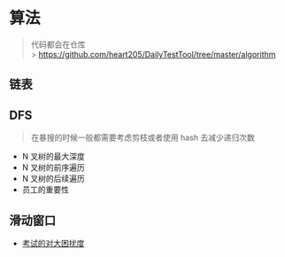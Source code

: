 # 算法

> 代码都会在仓库<br /> > <https://github.com/heart205/DailyTestTool/tree/master/algorithm>

## 链表

## DFS

> 在暴搜的时候一般都需要考虑剪枝或者使用 hash 去减少递归次数

- N 叉树的最大深度
- N 叉树的前序遍历
- N 叉树的后续遍历
- 员工的重要性

## 滑动窗口

- [考试的对大困扰度](https://leetcode-cn.com/problems/maximize-the-confusion-of-an-exam/)
